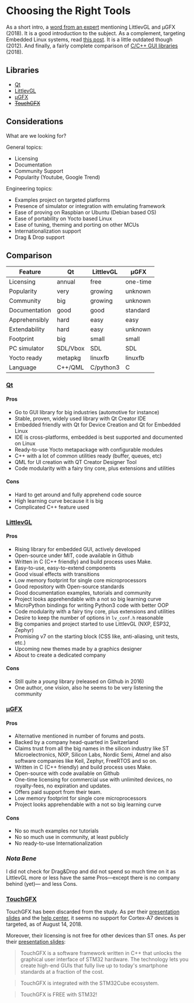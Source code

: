 # Choosing the Right Tools

As a short intro, a [word from an expert][gui-creation-framebuffer] mentioning
LittlevGL and µGFX (2018). It is a good introduction to the subject. As a
complement, targeting Embedded Linux systems, read [this
post][gui-embedded-linux]. It is a little outdated though (2012). And finally,
a fairly complete comparison of [C/C++ GUI libraries][c-cpp-gui-libraries] (2018).

## Libraries

- [Qt](#qt)
- [LittlevGL](#littlevgl)
- [µGFX](#µgfx)
- ~~[TouchGFX](#touchgfx)~~

## Considerations

What are we looking for?

General topics:

- Licensing
- Documentation
- Community Support
- Popularity (Youtube, Google Trend)

Engineering topics:

- Examples project on targeted platforms
- Presence of simulator or integration with emulating framework
- Ease of proving on Raspbian or Ubuntu (Debian based OS)
- Ease of portability on Yocto based Linux
- Ease of tuning, theming and porting on other MCUs
- Internationalization support
- Drag & Drop support

## Comparison

| Feature       | Qt        | LittlevGL | µGFX      |
| ---           | ---       | ---       | ---       |
| Licensing     | annual    | free      | one-time  |
| Popularity    | very      | growing   | unknown   |
| Community     | big       | growing   | unknown   |
| Documentation | good      | good      | standard  |
| Apprehensibly | hard      | easy      | easy      |
| Extendability | hard      | easy      | unknown   |
| Footprint     | big       | small     | small     |
| PC simulator  | SDL/Vbox  | SDL       | SDL       |
| Yocto ready   | metapkg   | linuxfb   | linuxfb   |
| Language      | C++/QML   | C/python3 | C         |

### [Qt][qt-homepage]

#### Pros

- Go to GUI library for big industries (automotive for instance)
- Stable, proven, widely used library with Qt Creator IDE
- Embedded friendly with Qt for Device Creation and Qt for Embedded Linux
- IDE is cross-platforms, embedded is best supported and documented on Linux
- Ready-to-use Yocto metapackage with configurable modules
- C++ with a lot of common utilities ready (buffer, queues, etc)
- QML for UI creation with QT Creator Designer Tool
- Code modularity with a fairy tiny core, plus extensions and utilities

#### Cons

- Hard to get around and fully apprehend code source
- High learning curve because it is big
- Complicated C++ feature used

### [LittlevGL][lvgl-homepage]

#### Pros

- Rising library for embedded GUI, actively developed
- Open-source under MIT, code available in Github
- Written in C (C++ friendly) and build process uses Make.
- Easy-to-use, easy-to-extend components
- Good visual effects with transitions
- Low memory footprint for single core microprocessors
- Good repository with Open-source standards
- Good documentation examples, tutorials and community
- Project looks apprehendable with a not so big learning curve
- MicroPython bindings for writing Python3 code with better OOP
- Code modularity with a fairy tiny core, plus extensions and utilities
- Desire to keep the number of options in `lv_conf.h` reasonable
- Big companies and project started to use LittlevGL (NXP, ESP32, Zephyr)
- Promising v7 on the starting block (CSS like, anti-aliasing, unit tests, etc.)
- Upcoming new themes made by a graphics designer
- About to create a dedicated company

#### Cons

- Still quite a _young_ library (released on Github in 2016)
- One author, one vision, also he seems to be very listening the community

### [µGFX][ugfx-homepage]

#### Pros

- Alternative mentioned in number of forums and posts.
- Backed by a company head-quarted in Switzerland
- Claims trust from all the big names in the silicon industry like ST
Microelectronics, NXP, Silicon Labs, Nordic Semi, Atmel and also software
companies like Keil, Zephyr, FreeRTOS and so on.
- Written in C (C++ friendly) and build process uses Make.
- Open-source with code available on Github
- One-time licensing for commercial use with unlimited devices, no royalty-fees,
no expiration and updates.
- Offers paid support from their team.
- Low memory footprint for single core microprocessors
- Project looks apprehendable with a not so big learning curve

#### Cons

- No so much examples nor tutorials
- No so much use in community, at least publicly
- No ready-to-use Internationalization

### _Nota Bene_

I did not check for Drag&Drop and did not spend so much time on it as LittlevGL
more or less have the same Pros—except there is no company behind (yet)— and
less Cons.

### [TouchGFX][tgfx-homepage]

TouchGFX has been discarded from the study.  As per their [presentation
slides][tgfx-presentation] and the [help center][tgfx-cortex-a7], it seems no
support for Cortex-A7 devices is targeted, as of August 14, 2018.

Moreover, their licensing is not free for other devices than ST ones. As per
their [presentation slides][tgfx-presentation]:

> TouchGFX is a software framework written in C++ that unlocks the graphical user
> interface of STM32 hardware.  The technology lets you create high-end GUIs that
> fully live up to today's smartphone standards at a fraction of the cost.

> TouchGFX is integrated with the STM32Cube ecosystem.

> TouchGFX is FREE with STM32!


[gui-creation-framebuffer]:https://bkhome.org/news/201808/gui-creation-for-the-linux-framebuffer.html
[gui-embedded-linux]:http://bec-systems.com/site/890/graphical-solutions-for-embedded-linux
[c-cpp-gui-libraries]:https://philippegroarke.com/posts/2018/c++_ui_solutions/
[qt-homepage]: https://www.qt.io
[lvgl-homepage]: https://littlevgl.com
[ugfx-homepage]: https://ugfx.io
[tgfx-homepage]:https://www.touchgfx.com
[tgfx-presentation]:https://www.st.com/content/dam/AME/2019/developers-conference-2019/presentations/STDevCon19_1.4_STM32TouchGFX.pdf
[tgfx-cortex-a7]:https://touchgfx.zendesk.com/hc/en-us/community/posts/360019432311-TouchGFX-core-library-for-Cortex-A7
